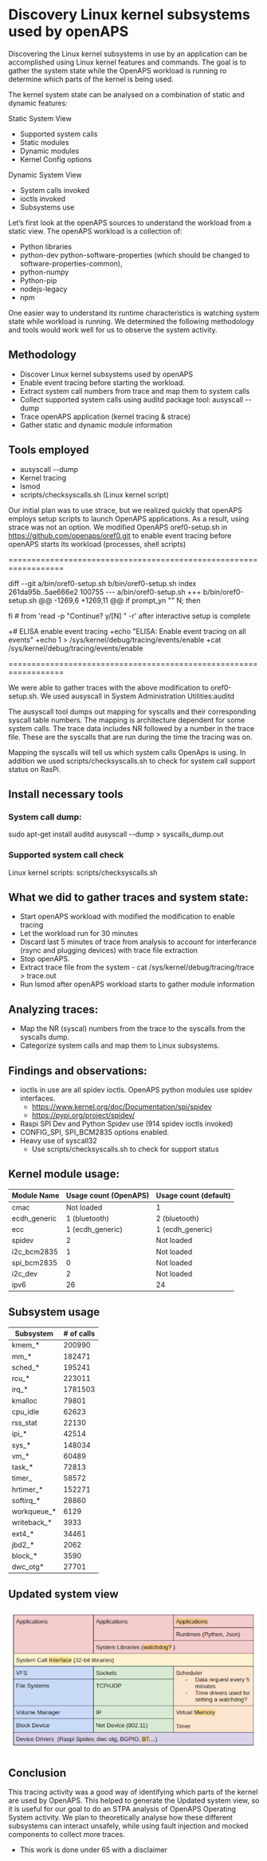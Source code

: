 # Discovery Linux kernel subsystems used by openAPS

Discovering the Linux kernel subsystems in use by an application can be accomplished using Linux kernel features and commands. The goal is to gather the system state while the OpenAPS workload is running ro determine which parts of the kernel is being used.

The kernel system state can be analysed on a combination of static and dynamic features:

Static System View
- Supported system calls
- Static modules
- Dynamic modules
- Kernel Config options

Dynamic System View
- System calls invoked
- ioctls invoked
- Subsystems use

Let’s first look at the openAPS sources to understand the workload from a static view. The openAPS workload is a collection of: 

- Python libraries
- python-dev python-software-properties (which should be changed to software-properties-common),
- python-numpy
- Python-pip
- nodejs-legacy
- npm

One easier way to understand its runtime characteristics is watching system state while workload is running. We determined the following methodology and tools would work well for us to observe the system activity. 

## Methodology

- Discover Linux kernel subsystems used by openAPS
- Enable event tracing before starting the workload.
- Extract system call numbers from trace and map them to system calls
- Collect supported system calls using auditd package tool: ausyscall --dump
- Trace openAPS application (kernel tracing & strace)
- Gather static and dynamic module information

## Tools employed
- ausyscall --dump
- Kernel tracing
- lsmod
- scripts/checksyscalls.sh (Linux kernel script)


Our initial plan was to use strace, but we realized quickly that openAPS employs setup scripts to launch OpenAPS applications. As a result, using strace was not an option. We modified OpenAPS oref0-setup.sh in https://github.com/openaps/oref0.git to enable event tracing before openAPS starts its workload (processes, shell scripts)

==================================================================

diff --git a/bin/oref0-setup.sh b/bin/oref0-setup.sh
index 261da95b..5ae666e2 100755
--- a/bin/oref0-setup.sh
+++ b/bin/oref0-setup.sh
@@ -1269,6 +1269,11 @@ if prompt_yn "" N; then

 fi # from 'read -p "Continue? y/[N] " -r' after interactive setup is complete

+# ELISA enable event tracing
+echo "ELISA: Enable event tracing on all events"
+echo 1 > /sys/kernel/debug/tracing/events/enable
+cat /sys/kernel/debug/tracing/events/enable

==================================================================

We were able to gather traces with the above modification to oref0-setup.sh. We used ausyscall in System Administration Utilities:auditd

The ausyscall tool dumps out mapping for syscalls and their corresponding syscall table numbers. The mapping is architecture dependent for some system calls. The trace data includes NR followed by a number in the trace file. These are the syscalls that are run during the time the tracing was on.

Mapping the syscalls will tell us which system calls OpenAps is using. In addition we used scripts/checksyscalls.sh to check for system call support status on RasPi.

## Install necessary tools

### System call dump:
  sudo apt-get install auditd
  ausyscall --dump > syscalls_dump.out
### Supported system call check
  Linux kernel scripts: scripts/checksyscalls.sh

## What we did to gather traces and system state:

- Start openAPS workload with modified the modification to enable tracing
- Let the workload run for 30 minutes
- Discard last 5 minutes of trace from analysis to account for interferance (rsync and plugging devices) with trace file extraction
- Stop openAPS.
- Extract trace file from the system - cat /sys/kernel/debug/tracing/trace > trace.out
- Run lsmod after openAPS workload starts to gather module information

## Analyzing traces:
- Map the NR (syscal) numbers from the trace to the syscalls from the syscalls dump.
- Categorize system calls and map them to Linux subsystems.

## Findings and observations:
- ioctls in use are all spidev ioctls. OpenAPS python modules use spidev interfaces.
  - https://www.kernel.org/doc/Documentation/spi/spidev
  - https://pypi.org/project/spidev/
- Raspi SPI Dev and Python Spidev use (914 spidev ioctls invoked)
- CONFIG_SPI, SPI_BCM2835 options enabled.
- Heavy use of syscall32
  - Use scripts/checksyscalls.sh to check for support status

## Kernel module usage:

|Module Name|Usage count (OpenAPS)|Usage count (default)|
|-----------|---------------------|---------------------|
|cmac       |Not loaded           |1                    |
|ecdh_generic|1 (bluetooth)        |2 (bluetooth)        |
|ecc        |1 (ecdh_generic)     |1 (ecdh_generic)     |
|spidev     |2                    |Not loaded           |
|i2c_bcm2835|1                    |Not loaded           |
|spi_bcm2835|0                    |Not loaded           |
|i2c_dev    |2                    |Not loaded           |
|ipv6       |26                   |24                   |

## Subsystem usage

|Subsystem  |# of calls|
|-----------|----------|
|kmem_*     |200990    |
|mm_*       |182471    |
|sched_*    |195241    |
|rcu_*      |223011    |
|irq_*      |1781503   |
|kmalloc    |79801     |
|cpu_idle   |62623     |
|rss_stat   |22130     |
|ipi_*      |42514     |
|sys_*      |148034    |
|vm_*       |60489     |
|task_*     |72813     |
|timer_     |58572     |
|hrtimer_*  |152271    |
|softirq_*  |28860     |
|workqueue_*|6129      |
|writeback_*|3933      |
|ext4_*     |34461     |
|jbd2_*     |2062      |
|block_*    |3590      |
|dwc_otg*   |27701     |

## Updated system view

 ![Updated system diagram](./kernel_activity.png)


## Conclusion
This tracing activity was a good way of identifying which parts of the kernel are used by OpenAPS. This helped to generate the Updated system view, so it is useful for our goal to do an STPA analysis of OpenAPS Operating System activity. We plan to theoretically analyse how these different subsystems can interact unsafely, while using fault injection and mocked components to collect more traces.

* This work is done under 65 with a disclaimer
